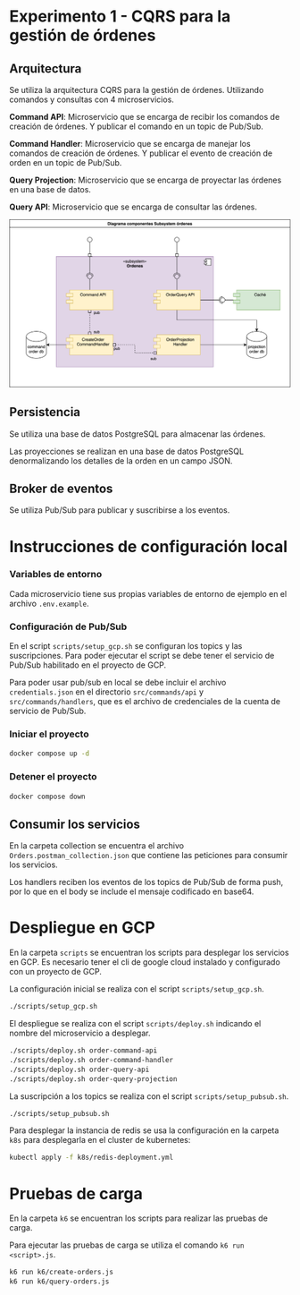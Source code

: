 # Experimento 1 - CQRS para la gestión de órdenes

## Arquitectura

Se utiliza la arquitectura CQRS para la gestión de órdenes. Utilizando comandos y consultas con 4 microservicios.


**Command API**: Microservicio que se encarga de recibir los comandos de creación de órdenes. Y publicar el comando en un topic de Pub/Sub.

**Command Handler**: Microservicio que se encarga de manejar los comandos de creación de órdenes. Y publicar el evento de creación de orden en un topic de Pub/Sub.

**Query Projection**: Microservicio que se encarga de proyectar las órdenes en una base de datos.

**Query API**: Microservicio que se encarga de consultar las órdenes.

![Ordenes](./docs/sub-orden.svg)

## Persistencia

Se utiliza una base de datos PostgreSQL para almacenar las órdenes.

Las proyecciones se realizan en una base de datos PostgreSQL denormalizando los detalles de la orden en un campo JSON.

## Broker de eventos

Se utiliza Pub/Sub para publicar y suscribirse a los eventos.


# Instrucciones de configuración local

### Variables de entorno
Cada microservicio tiene sus propias variables de entorno de ejemplo en el archivo `.env.example`.

### Configuración de Pub/Sub

En el script `scripts/setup_gcp.sh` se configuran los topics y las suscripciones. Para poder ejecutar el script se debe tener el servicio de Pub/Sub habilitado en el proyecto de GCP.

Para poder usar pub/sub en local se debe incluir el archivo `credentials.json` en el directorio `src/commands/api` y `src/commands/handlers`, que es el archivo de credenciales de la cuenta de servicio de Pub/Sub.

### Iniciar el proyecto

```bash
docker compose up -d
```

### Detener el proyecto

```bash
docker compose down
```

## Consumir los servicios
En la carpeta collection se encuentra el archivo `Orders.postman_collection.json` que contiene las peticiones para consumir los servicios.

Los handlers reciben los eventos de los topics de Pub/Sub de forma push, por lo que 
en el body se include el mensaje codificado en base64.

# Despliegue en GCP

En la carpeta `scripts` se encuentran los scripts para desplegar los servicios en GCP. Es necesario tener el cli de google cloud instalado y configurado con un proyecto de GCP.

La configuración inicial se realiza con el script `scripts/setup_gcp.sh`.
```bash
./scripts/setup_gcp.sh
```

El despliegue se realiza con el script `scripts/deploy.sh` indicando el nombre del microservicio a desplegar.
```bash
./scripts/deploy.sh order-command-api
./scripts/deploy.sh order-command-handler
./scripts/deploy.sh order-query-api
./scripts/deploy.sh order-query-projection
```

La suscripción a los topics se realiza con el script `scripts/setup_pubsub.sh`.
```bash
./scripts/setup_pubsub.sh
```

Para desplegar la instancia de redis se usa la configuración en la carpeta `k8s` para desplegarla en el cluster de kubernetes:

```bash
kubectl apply -f k8s/redis-deployment.yml
```


# Pruebas de carga

En la carpeta `k6` se encuentran los scripts para realizar las pruebas de carga.

Para ejecutar las pruebas de carga se utiliza el comando `k6 run <script>.js`.

```bash
k6 run k6/create-orders.js
k6 run k6/query-orders.js
```

